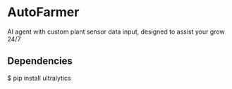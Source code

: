 # AutoFarmer
AI agent with custom plant sensor data input, designed to assist your grow 24/7 


## Dependencies

$ pip install ultralytics
